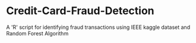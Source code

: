 # Credit-Card-Fraud-Detection
A 'R' script for identifying fraud transactions using IEEE kaggle dataset and Random Forest Algorithm
